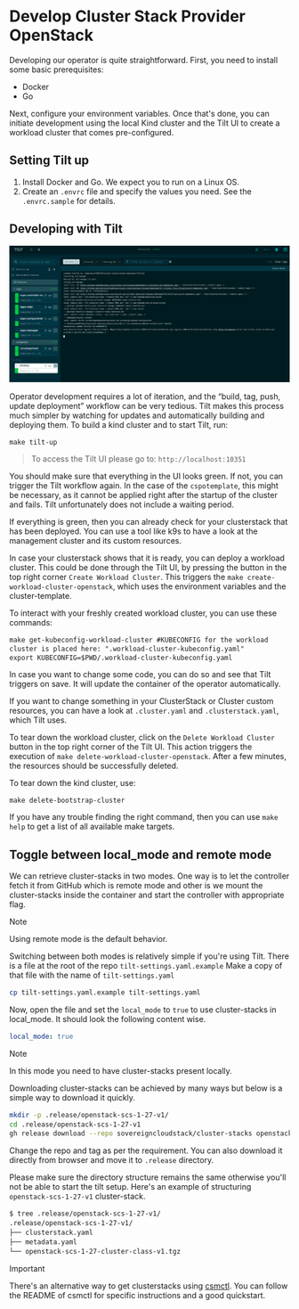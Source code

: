 # Develop Cluster Stack Provider OpenStack

Developing our operator is quite straightforward. First, you need to install some basic prerequisites:

- Docker
- Go

Next, configure your environment variables. Once that's done, you can initiate development using the local Kind cluster and the Tilt UI to create a workload cluster that comes pre-configured.

## Setting Tilt up

1. Install Docker and Go. We expect you to run on a Linux OS.
2. Create an `.envrc` file and specify the values you need. See the `.envrc.sample` for details.

## Developing with Tilt

![tilt](./images/tilt.png "Tilt")

Operator development requires a lot of iteration, and the “build, tag, push, update deployment” workflow can be very tedious. Tilt makes this process much simpler by watching for updates and automatically building and deploying them. To build a kind cluster and to start Tilt, run:

```shell
make tilt-up
```

> To access the Tilt UI please go to: `http://localhost:10351`

You should make sure that everything in the UI looks green. If not, you can trigger the Tilt workflow again. In the case of the `cspotemplate`, this might be necessary, as it cannot be applied right after the startup of the cluster and fails. Tilt unfortunately does not include a waiting period.

If everything is green, then you can already check for your clusterstack that has been deployed. You can use a tool like k9s to have a look at the management cluster and its custom resources.

In case your clusterstack shows that it is ready, you can deploy a workload cluster. This could be done through the Tilt UI, by pressing the button in the top right corner `Create Workload Cluster`. This triggers the `make create-workload-cluster-openstack`, which uses the environment variables and the cluster-template.

To interact with your freshly created workload cluster, you can use these commands:

```shell
make get-kubeconfig-workload-cluster #KUBECONFIG for the workload cluster is placed here: ".workload-cluster-kubeconfig.yaml"
export KUBECONFIG=$PWD/.workload-cluster-kubeconfig.yaml
```

In case you want to change some code, you can do so and see that Tilt triggers on save. It will update the container of the operator automatically.

If you want to change something in your ClusterStack or Cluster custom resources, you can have a look at `.cluster.yaml` and `.clusterstack.yaml`, which Tilt uses.

To tear down the workload cluster, click on the `Delete Workload Cluster` button in the top right corner of the Tilt UI. This action triggers the execution of `make delete-workload-cluster-openstack`. After a few minutes, the resources should be successfully deleted.

To tear down the kind cluster, use:

```shell
make delete-bootstrap-cluster
```

If you have any trouble finding the right command, then you can use `make help` to get a list of all available make targets.

## Toggle between local_mode and remote mode 
We can retrieve cluster-stacks in two modes. One way is to let the controller fetch it from GitHub which is remote mode and other is we mount the cluster-stacks inside the container and start the controller with appropriate flag. 

> [!NOTE]  
> Using remote mode is the default behavior. 

Switching between both modes is relatively simple if you're using Tilt. There is a file at the root of the repo `tilt-settings.yaml.example`
Make a copy of that file with the name of `tilt-settings.yaml`
```bash
cp tilt-settings.yaml.example tilt-settings.yaml
```
Now, open the file and set the `local_mode` to `true` to use cluster-stacks in local_mode. It should look the following content wise.
```yaml
local_mode: true
```

> [!NOTE]
> In this mode you need to have cluster-stacks present locally. 

Downloading cluster-stacks can be achieved by many ways but below is a simple way to download it quickly. 
```bash
mkdir -p .release/openstack-scs-1-27-v1/
cd .release/openstack-scs-1-27-v1
gh release download --repo sovereigncloudstack/cluster-stacks openstack-scs-1-27-v1
```
Change the repo and tag as per the requirement. You can also download it directly from browser and move it to `.release` directory.

Please make sure the directory structure remains the same otherwise you'll not be able to start the tilt setup. Here's an example of structuring `openstack-scs-1-27-v1` cluster-stack.
```bash
$ tree .release/openstack-scs-1-27-v1/
.release/openstack-scs-1-27-v1/
├── clusterstack.yaml
├── metadata.yaml
└── openstack-scs-1-27-cluster-class-v1.tgz
```

> [!IMPORTANT]
There's an alternative way to get clusterstacks using [csmctl](https://github.com/sovereigncloudstack/csmctl). You can follow the README of csmctl for specific instructions and a good quickstart.
